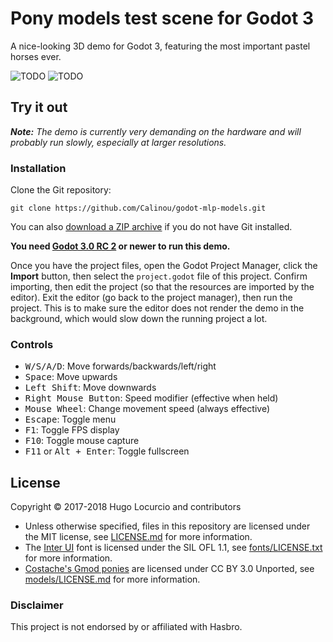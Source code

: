# Pony models test scene for Godot 3

A nice-looking 3D demo for Godot 3, featuring the most important pastel horses ever.

![TODO](https://archive.hugo.pro/.public/godot-mlp-models/godot-mlp-models_1.jpg)
![TODO](https://archive.hugo.pro/.public/godot-mlp-models/godot-mlp-models_2.jpg)

## Try it out

***Note:** The demo is currently very demanding on the hardware and will probably
run slowly, especially at larger resolutions.*

### Installation

Clone the Git repository:

```
git clone https://github.com/Calinou/godot-mlp-models.git
```

You can also
[download a ZIP archive](https://github.com/Calinou/godot-mlp-models/archive/master.zip)
if you do not have Git installed.

**You need [Godot 3.0 RC 2](https://godotengine.org/article/dev-snapshot-godot-3-0-rc-2)
or newer to run this demo.**

Once you have the project files, open the Godot Project Manager, click the
**Import** button, then select the `project.godot` file of this project.
Confirm importing, then edit the project (so that the resources are imported
by the editor). Exit the editor (go back to the project manager), then run
the project. This is to make sure the editor does not render the demo in
the background, which would slow down the running project a lot.

### Controls

- <kbd>W/S/A/D</kbd>: Move forwards/backwards/left/right
- <kbd>Space</kbd>: Move upwards
- <kbd>Left Shift</kbd>: Move downwards
- <kbd>Right Mouse Button</kbd>: Speed modifier (effective when held)
- <kbd>Mouse Wheel</kbd>: Change movement speed (always effective)
- <kbd>Escape</kbd>: Toggle menu
- <kbd>F1</kbd>: Toggle FPS display
- <kbd>F10</kbd>: Toggle mouse capture
- <kbd>F11</kbd> or <kbd>Alt + Enter</kbd>: Toggle fullscreen

## License

Copyright © 2017-2018 Hugo Locurcio and contributors

- Unless otherwise specified, files in this repository are licensed under the
MIT license, see [LICENSE.md](LICENSE.md) for more information.
- The [Inter UI](https://rsms.me/inter/) font is licensed under
  the SIL OFL 1.1, see [fonts/LICENSE.txt](fonts/LICENSE.txt) for more information.
- [Costache's Gmod ponies](https://www.blendswap.com/blends/view/70960)
  are licensed under CC BY 3.0 Unported, see [models/LICENSE.md](models/LICENSE.md)
  for more information.

### Disclaimer

This project is not endorsed by or affiliated with Hasbro.
